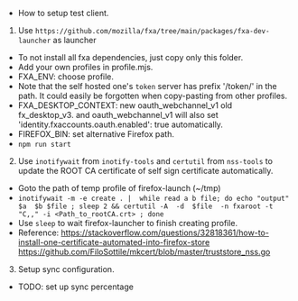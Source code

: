 * How to setup test client.

1. Use `https://github.com/mozilla/fxa/tree/main/packages/fxa-dev-launcher` as launcher
  - To not install all fxa dependencies, just copy only this folder.
  - Add your own profiles in profile.mjs.
  - FXA_ENV: choose profile.
  - Note that the self hosted one's `token` server has prefix '/token/' in the path. It could easily be forgotten when copy-pasting from other profiles.
  - FXA_DESKTOP_CONTEXT: new oauth_webchannel_v1 old fx_desktop_v3. and oauth_webchannel_v1 will also set 'identity.fxaccounts.oauth.enabled': true automatically.
  - FIREFOX_BIN: set alternative Firefox path.
  - `npm run start`
2. Use `inotifywait` from `inotify-tools` and `certutil` from `nss-tools` to update the ROOT CA certificate of self sign certificate automatically.
  - Goto the path of temp profile of firefox-launch (~/tmp)
  - `inotifywait -m -e create . |  while read a b file; do echo "output"  $a  $b $file ; sleep 2 && certutil -A  -d  $file  -n fxaroot -t "C,," -i <Path_to_rootCA.crt> ; done`
  - Use `sleep` to wait firefox-launcher to finish creating profile.
  - Reference: https://stackoverflow.com/questions/32818361/how-to-install-one-certificate-automated-into-firefox-store https://github.com/FiloSottile/mkcert/blob/master/truststore_nss.go
3. Setup sync configuration.
  - TODO: set up sync percentage

